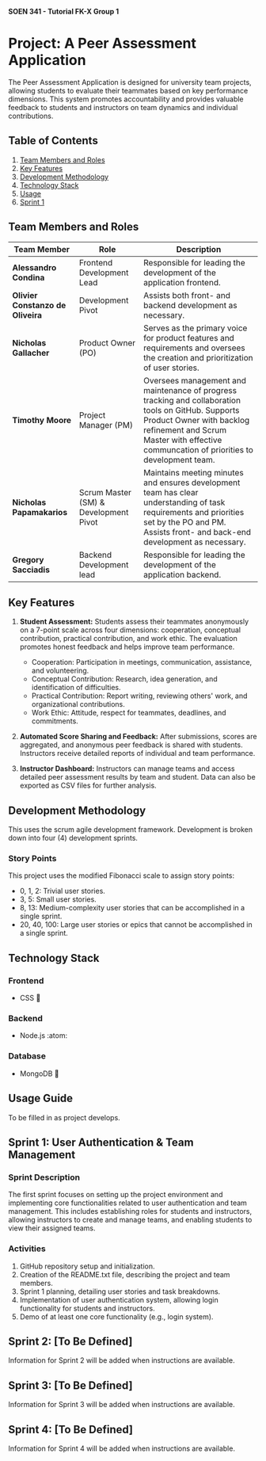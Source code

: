 **SOEN 341 - Tutorial FK-X Group 1**

# Project: A Peer Assessment Application 

The Peer Assessment Application is designed for university team projects, allowing students to evaluate their teammates based on key performance dimensions. This system promotes accountability and provides valuable feedback to students and instructors on team dynamics and individual contributions.

## Table of Contents
1. [Team Members and Roles](#team-members-and-roles)
2. [Key Features](#key-features)
3. [Development Methodology](#development-methodology)
4. [Technology Stack](#technology-stack)
5. [Usage](#usage)
6. [Sprint 1](#sprint-1)

## Team Members and Roles
| Team Member | Role | Description |
| ----------- | ---- | ----------- |
| **Alessandro Condina** | Frontend Development Lead | Responsible for leading the development of the application frontend. |
| **Olivier Constanzo de Oliveira** | Development Pivot | Assists both front- and backend development as necessary. |
| **Nicholas Gallacher** | Product Owner (PO) | Serves as the primary voice for product features and requirements and oversees the creation and prioritization of user stories. |
| **Timothy Moore** | Project Manager (PM) | Oversees management and maintenance of progress tracking and collaboration tools on GitHub. Supports Product Owner with backlog refinement and Scrum Master with effective communcation of priorities to development team. |
| **Nicholas Papamakarios** | Scrum Master (SM) & Development Pivot | Maintains meeting minutes and ensures development team has clear understanding of task requirements and priorities set by the PO and PM. Assists front- and back-end development as necessary. |
| **Gregory Sacciadis** | Backend Development lead | Responsible for leading the development of the application backend. |

## Key Features

1. **Student Assessment:** Students assess their teammates anonymously on a 7-point scale across four dimensions: cooperation, conceptual contribution, practical contribution, and work ethic. The evaluation promotes honest feedback and helps improve team performance.
    - Cooperation: Participation in meetings, communication, assistance, and volunteering.
    - Conceptual Contribution: Research, idea generation, and identification of difficulties.
    - Practical Contribution: Report writing, reviewing others' work, and organizational contributions.
    - Work Ethic: Attitude, respect for teammates, deadlines, and commitments.

2. **Automated Score Sharing and Feedback:** After submissions, scores are aggregated, and anonymous peer feedback is shared with students. Instructors receive detailed reports of individual and team performance.

3. **Instructor Dashboard:** Instructors can manage teams and access detailed peer assessment results by team and student. Data can also be exported as CSV files for further analysis.

## Development Methodology

This uses the scrum agile development framework. Development is broken down into four (4) development sprints.

### Story Points

This project uses the modified Fibonacci scale to assign story points:
- 0, 1, 2: Trivial user stories.
- 3, 5: Small user stories.
- 8, 13: Medium-complexity user stories that can be accomplished in a single sprint.
- 20, 40, 100: Large user stories or epics that cannot be accomplished in a single sprint.

## Technology Stack

### Frontend
- CSS :art:
### Backend
- Node.js :atom:
### Database
- MongoDB :leafy_green:

## Usage Guide

To be filled in as project develops.

<a name="sprint-1"></a>
## Sprint 1: User Authentication & Team Management

### Sprint Description

The first sprint focuses on setting up the project environment and implementing core functionalities related to user authentication and team management. This includes establishing roles for students and instructors, allowing instructors to create and manage teams, and enabling students to view their assigned teams.


### Activities

1. GitHub repository setup and initialization.
2. Creation of the README.txt file, describing the project and team members.
3. Sprint 1 planning, detailing user stories and task breakdowns.
4. Implementation of user authentication system, allowing login functionality for students and instructors.
5. Demo of at least one core functionality (e.g., login system).


## Sprint 2: [To Be Defined]

Information for Sprint 2 will be added when instructions are available.



## Sprint 3: [To Be Defined]

Information for Sprint 3 will be added when instructions are available.



## Sprint 4: [To Be Defined]

Information for Sprint 4 will be added when instructions are available.
